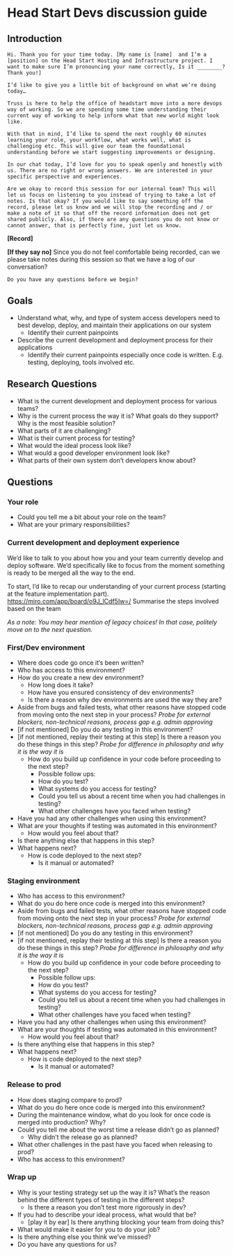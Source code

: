 # Head Start Devs discussion guide

## Introduction

```
Hi. Thank you for your time today. [My name is [name]  and I’m a [position] on the Head Start Hosting and Infrastructure project. I want to make sure I’m pronouncing your name correctly, Is it ________? Thank you!]

I’d like to give you a little bit of background on what we’re doing today…

Truss is here to help the office of headstart move into a more devops way of working. So we are spending some time understanding their current way of working to help inform what that new world might look like.

With that in mind, I’d like to spend the next roughly 60 minutes learning your role, your workflow, what works well, what is challenging etc. This will give our team the foundational understanding before we start suggesting improvements or designing.

In our chat today, I’d love for you to speak openly and honestly with us. There are no right or wrong answers. We are interested in your specific perspective and experiences.

Are we okay to record this session for our internal team? This will let us focus on listening to you instead of trying to take a lot of notes. Is that okay? If you would like to say something off the record, please let us know and we will stop the recording and / or make a note of it so that off the record information does not get shared publicly. Also, if there are any questions you do not know or cannot answer, that is perfectly fine, just let us know.

```

**\[Record\]**

**\[If they say no\]** Since you do not feel comfortable being recorded, can we please take notes during this session so that we have a log of our conversation?

```
Do you have any questions before we begin?
```

## Goals

- Understand what, why, and type of system access developers need to best develop, deploy, and maintain their applications on our system
  - Identify their current painpoints
- Describe the current development and deployment process for their applications
  - Identify their current painpoints especially once code is written. E.g. testing, deploying, tools involved etc.

## Research Questions

- What is the current development and deployment process for various teams?
- Why is the current process the way it is? What goals do they support? Why is the most feasible solution?
- What parts of it are challenging?
- What is their current process for testing?
- What would the ideal process look like?
- What would a good developer environment look like?
- What parts of their own system don’t developers know about?

## Questions

### Your role

- Could you tell me a bit about your role on the team?
- What are your primary responsibilities?

### Current development and deployment experience

We’d like to talk to you about how you and your team currently develop and deploy software. We’d specifically like to focus from the moment something is ready to be merged all the way to the end.

To start, I’d like to recap our understanding of your current process (starting at the feature implementation part).
https://miro.com/app/board/o9J_lCdf5Iw=/
Summarise the steps involved based on the team

_As a note:
You may hear mention of legacy choices! In that case, politely move on to the next question._

### First/Dev environment

- Where does code go once it’s been written?
- Who has access to this environment?
- How do you create a new dev environment?
  - How long does it take?
  - How have you ensured consistency of dev environments?
  - Is there a reason why dev environments are used the way they are?
- Aside from bugs and failed tests, what other reasons have stopped code from moving onto the next step in your process?
  _Probe for external blockers, non-technical reasons, process gap e.g. admin approving_
- \[if not mentioned\] Do you do any testing in this environment?
- \[if not mentioned, replay their testing at this step\] Is there a reason you do these things in this step?
  _Probe for difference in philosophy and why it is the way it is_
  - How do you build up confidence in your code before proceeding to the next step?
    - Possible follow ups:
    - How do you test?
    - What systems do you access for testing?
    - Could you tell us about a recent time when you had challenges in testing?
    - What other challenges have you faced when testing?
- Have you had any other challenges when using this environment?
- What are your thoughts if testing was automated in this environment?
  - How would you feel about that?
- Is there anything else that happens in this step?
- What happens next?
  - How is code deployed to the next step?
    - Is it manual or automated?

### Staging environment

- Who has access to this environment?
- What do you do here once code is merged into this environment?
- Aside from bugs and failed tests, what other reasons have stopped code from moving onto the next step in your process?
  _Probe for external blockers, non-technical reasons, process gap e.g. admin approving_
- \[if not mentioned\] Do you do any testing in this environment?
- \[if not mentioned, replay their testing at this step\] Is there a reason you do these things in this step?
  _Probe for difference in philosophy and why it is the way it is_
  - How do you build up confidence in your code before proceeding to the next step?
    - Possible follow ups:
    - How do you test?
    - What systems do you access for testing?
    - Could you tell us about a recent time when you had challenges in testing?
    - What other challenges have you faced when testing?
- Have you had any other challenges when using this environment?
- What are your thoughts if testing was automated in this environment?
  - How would you feel about that?
- Is there anything else that happens in this step?
- What happens next?
  - How is code deployed to the next step?
    - Is it manual or automated?

### Release to prod

- How does staging compare to prod?
- What do you do here once code is merged into this environment?
- During the maintenance window, what do you look for once code is merged into production? Why?
- Could you tell me about the worst time a release didn’t go as planned?
  - Why didn’t the release go as planned?
- What other challenges in the past have you faced when releasing to prod?
- Who has access to this environment?

### Wrap up

- Why is your testing strategy set up the way it is? What’s the reason behind the different types of testing in the different steps?
  - Is there a reason you don’t test more rigorously in dev?
- If you had to describe your ideal process, what would that be?
  - \[play it by ear\] Is there anything blocking your team from doing this?
- What would make it easier for you to do your job?
- Is there anything else you think we’ve missed?
- Do you have any questions for us?
